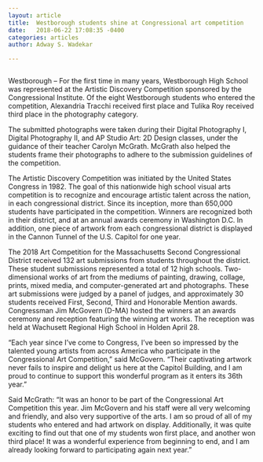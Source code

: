 ```yaml
---
layout: article
title:  Westborough students shine at Congressional art competition
date:   2018-06-22 17:08:35 -0400
categories: articles
author: Adway S. Wadekar

---
```


<center>
	<img src="https://www.communityadvocate.com/wp-content/uploads/Sch-W-art-competition-web-300x176.jpg" alt="">		
</center>



Westborough – For the first time in many years, Westborough High School was represented at the Artistic Discovery Competition sponsored by the Congressional Institute. Of the eight Westborough students who entered the competition, Alexandria Tracchi received first place and Tulika Roy received third place in the photography category.

The submitted photographs were taken during their Digital Photography I, Digital Photography II, and AP Studio Art: 2D Design classes, under the guidance of their teacher Carolyn McGrath. McGrath also helped the students frame their photographs to adhere to the submission guidelines of the competition.

The Artistic Discovery Competition was initiated by the United States Congress in 1982. The goal of this nationwide high school visual arts competition is to recognize and encourage artistic talent across the nation, in each congressional district. Since its inception, more than 650,000 students have participated in the competition. Winners are recognized both in their district, and at an annual awards ceremony in Washington D.C. In addition, one piece of artwork from each congressional district is displayed in the Cannon Tunnel of the U.S. Capitol for one year.

The 2018 Art Competition for the Massachusetts Second Congressional District received 132 art submissions from students throughout the district. These student submissions represented a total of 12 high schools. Two-dimensional works of art from the mediums of painting, drawing, collage, prints, mixed media, and computer-generated art and photographs. These art submissions were judged by a panel of judges, and approximately 30 students received First, Second, Third and Honorable Mention awards. Congressman Jim McGovern (D-MA) hosted the winners at an awards ceremony and reception featuring the winning art works. The reception was held at Wachusett Regional High School in Holden April 28.

“Each year since I’ve come to Congress, I’ve been so impressed by the talented young artists from across America who participate in the Congressional Art Competition,” said McGovern. “Their captivating artwork never fails to inspire and delight us here at the Capitol Building, and I am proud to continue to support this wonderful program as it enters its 36th year.”

Said McGrath: “It was an honor to be part of the Congressional Art Competition this year. Jim McGovern and his staff were all very welcoming and friendly, and also very supportive of the arts. I am so proud of all of my students who entered and had artwork on display. Additionally, it was quite exciting to find out that one of my students won first place, and another won third place! It was a wonderful experience from beginning to end, and I am already looking forward to participating again next year.”

